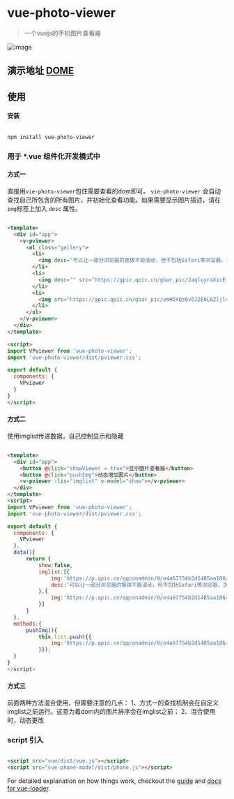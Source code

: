 # vue-photo-viewer

>一个vuejs的手机图片查看器

![image](http://git.oschina.net/liupan520/vue-phone-model/raw/master/p.jpg)

## 演示地址 [DOME](http://liu-pan.cc/production)

## 使用

#### 安装

``` bash

npm install vue-photo-viewer

```

### 用于 *.vue 组件化开发模式中

#### 方式一

直接用`vie-photo-viewer`包住需要查看的dom即可。 `vie-photo-viewer` 会自动查找自己所包含的所有图片，并初始化查看功能。如果需要显示图片描述，请在`img`标签上加入 `desc` 属性。

``` html

<template>
  <div id="app">
    <v-pviewer>
      <ul class="gallery">
        <li>
          <img desc="可以让一部分浏览器的窗体不能滚动，但不包括Safari等浏览器，怎么办呢？" src="https://p.qpic.cn/qqconadmin/0/e4a67754b2d1485aa186a4d38dbf07e1/0">
        </li>
        <li>
          <img desc="" src="https://gpic.qpic.cn/gbar_pic/2aqluyraXicEfqicaK3aV4iaib5icib78qF0eFxokIEKSewIg8hQW0kiavCQg/1000">
        </li>
        <li>
          <img src="https://gpic.qpic.cn/gbar_pic/emH5YQz0vOJ2E0L6ZljlcW9nFgQzMXtpN240iaeB7PFUhZSWvvpbtLA/1000">
        </li>
      </ul>
    </v-pviewer>
  </div>
</template>

<script>
import VPviewer from 'vue-photo-viewer';
import 'vue-photo-viewer/dist/pviewer.css';

export default {
  components: {
    VPviewer
  }
}
</script>

```

#### 方式二

使用imglist传递数据，自己控制显示和隐藏

``` html

<template>
  <div id="app">
    <button @click="showViewer = true">显示图片查看器</button>
    <button @click="pushImg">动态增加图片</button>
    <v-pviewer :lis="imglist" v-model="show"></v-pviewer>
  </div>
</template>
<script>
import VPviewer from 'vue-photo-viewer';
import 'vue-photo-viewer/dist/pviewer.css';

export default {
  components: {
    VPviewer
  },
  data(){
      return {
          show:false,
          imglist:[{
              img:'https://p.qpic.cn/qqconadmin/0/e4a67754b2d1485aa186a4d38dbf07e1/0',
              desc:'可以让一部分浏览器的窗体不能滚动，但不包括Safari等浏览器，怎么办呢？'
          },{
              img:'https://p.qpic.cn/qqconadmin/0/e4a67754b2d1485aa186a4d38dbf07e1/0'
          }]
      }
  },
  methods:{
      pushImg(){
          this.list.push({{
              img:'https://p.qpic.cn/qqconadmin/0/e4a67754b2d1485aa186a4d38dbf07e1/0'
          }});
  }
}
</script>

```

#### 方式三

前面两种方法混合使用，但需要注意的几点：
1、方式一的查找机制会在自定义imglist之前运行。这意为着dom内的图片排序会在imglist之前；
2、混合使用时，动态更改


### script 引入 

``` html

<script src="vue/dist/vue.js"></script>
<script src="vue-phone-model/dist/phone.js"></script>

```

For detailed explanation on how things work, checkout the [guide](http://vuejs-templates.github.io/webpack/) and [docs for vue-loader](http://vuejs.github.io/vue-loader).
